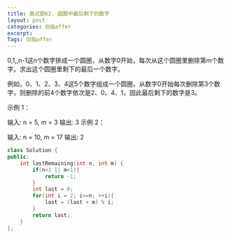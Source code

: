 ```yaml
---
title: 面试题62. 圆圈中最后剩下的数字
layout: post
categories: 剑指offer
excerpt: 
Tags: 剑指offer
---
```


0,1,,n-1这n个数字排成一个圆圈，从数字0开始，每次从这个圆圈里删除第m个数字。求出这个圆圈里剩下的最后一个数字。

例如，0、1、2、3、4这5个数字组成一个圆圈，从数字0开始每次删除第3个数字，则删除的前4个数字依次是2、0、4、1，因此最后剩下的数字是3。

 

示例 1：

输入: n = 5, m = 3
输出: 3
示例 2：

输入: n = 10, m = 17
输出: 2

```c++
class Solution {
public:
    int lastRemaining(int n, int m) {
        if(n<1 || m<1){
            return -1;
        }
        int last = 0;
        for(int i = 2; i<=n; ++i){
            last = (last + m) % i;
        }
        return last;
    }
};
```

